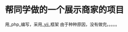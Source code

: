 帮同学做的一个展示商家的项目
============================

用_php_编写，采用_[yii](http://www.yiiframework.com/ "yii")_框架
由于种种原因，没有做完。。。。。
